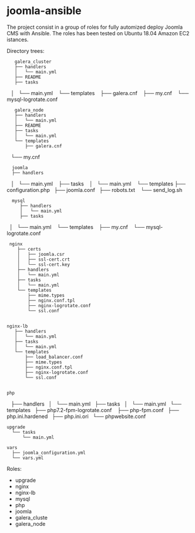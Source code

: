 # joomla-ansible

The project consist in a group of roles for fully automized deploy Joomla CMS with Ansible. The roles has been tested on Ubuntu 18.04 Amazon EC2 istances.

Directory trees:

       galera_cluster
       ├── handlers
       │   └── main.yml
       ├── README
       ├── tasks
       │   └── main.yml
       └── templates
           ├── galera.cnf
           ├── my.cnf
           └── mysql-logrotate.conf
           
       galera_node
       ├── handlers
       │   └── main.yml
       ├── README
       ├── tasks
       │   └── main.yml
       └── templates
           ├── galera.cnf
           └── my.cnf           
            
      joomla
      ├── handlers
      │   └── main.yml
      ├── tasks
      │   └── main.yml
      └── templates
          ├── configuration.php
          ├── joomla.conf
          ├── robots.txt
          └── send_log.sh
    
    
      mysql
         ├── handlers
         │   └── main.yml
         ├── tasks
         │   └── main.yml
         └── templates
            ├── my.cnf
            └── mysql-logrotate.conf      
    
     nginx
        ├── certs
        │   ├── joomla.csr
        │   ├── ssl-cert.crt
        │   └── ssl-cert.key
        ├── handlers
        │   └── main.yml
        ├── tasks
        │   └── main.yml
        └── templates
            ├── mime.types
            ├── nginx.conf.tpl
            ├── nginx-logrotate.conf
            └── ssl.conf
    
    
    nginx-lb
       ├── handlers
       │   └── main.yml
       ├── tasks
       │   └── main.yml
       └── templates
           ├── load_balancer.conf
           ├── mime.types
           ├── nginx.conf.tpl
           ├── nginx-logrotate.conf
           └── ssl.conf
        
    
    php
      ├── handlers
      │   └── main.yml
      ├── tasks
      │   └── main.yml
      └── templates
          ├── php7.2-fpm-logrotate.conf
          ├── php-fpm.conf
          ├── php.ini.hardened
          ├── php.ini.ori
          └── phpwebsite.conf
          
    upgrade
      └── tasks
          └── main.yml       
    
    vars
      ├── joomla_configuration.yml
      └── vars.yml


Roles:
- upgrade
- nginx
- nginx-lb
- mysql
- php
- joomla
- galera_cluste
- galera_node



